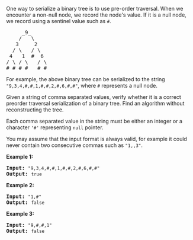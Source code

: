 <div><p>One way to serialize a binary tree is to use pre-order traversal. When we encounter a non-null node, we record the node's value. If it is a null node, we record using a sentinel value such as <code>#</code>.</p>

<pre>     _9_
    /   \
   3     2
  / \   / \
 4   1  #  6
/ \ / \   / \
# # # #   # #
</pre>

<p>For example, the above binary tree can be serialized to the string <code>"9,3,4,#,#,1,#,#,2,#,6,#,#"</code>, where <code>#</code> represents a null node.</p>

<p>Given a string of comma separated values, verify whether it is a correct preorder traversal serialization of a binary tree. Find an algorithm without reconstructing the tree.</p>

<p>Each comma separated value in the string must be either an integer or a character <code>'#'</code> representing <code>null</code> pointer.</p>

<p>You may assume that the input format is always valid, for example it could never contain two consecutive commas such as <code>"1,,3"</code>.</p>

<p><b>Example 1:</b></p>

<pre><strong>Input: </strong><code>"9,3,4,#,#,1,#,#,2,#,6,#,#"</code>
<strong>Output: </strong><code>true</code></pre>

<p><b>Example 2:</b></p>

<pre><strong>Input: </strong><code>"1,#"</code>
<strong>Output: </strong><code>false</code>
</pre>

<p><b>Example 3:</b></p>

<pre><strong>Input: </strong><code>"9,#,#,1"</code>
<strong>Output: </strong><code>false</code></pre></div>
